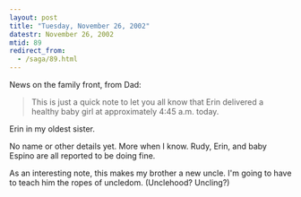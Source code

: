 ```yaml
---
layout: post
title: "Tuesday, November 26, 2002"
datestr: November 26, 2002
mtid: 89
redirect_from:
  - /saga/89.html
---
```


News on the family front, from Dad:

> This is just a quick note to let you all know that Erin delivered a healthy
> baby girl at approximately 4:45 a.m. today.

Erin in my oldest sister.

No name or other details yet. More when I know. Rudy, Erin, and baby Espino
are all reported to be doing fine.

As an interesting note, this makes my brother a new uncle. I'm going to have
to teach him the ropes of uncledom. (Unclehood? Uncling?)

